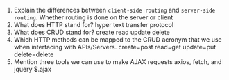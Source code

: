 1.  Explain the differences between `client-side routing` and `server-side routing`.
    Whether routing is done on the server or client
1.  What does HTTP stand for?
    hyper text transfer protocol
1.  What does CRUD stand for?
    create read update delete
1.  Which HTTP methods can be mapped to the CRUD acronym that we use when interfacing with APIs/Servers.
    create=post
    read=get
    update=put
    delete=delete
1.  Mention three tools we can use to make AJAX requests
    axios, fetch, and jquery $.ajax